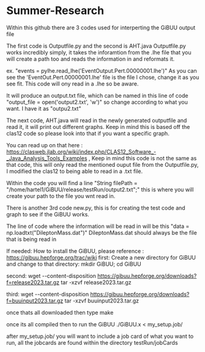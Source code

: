 # Summer-Research
Within this github there are 3 codes used for interperting the GiBUU output file

The first code is Outputfile.py and the second is AHT.java 
Outputfile.py works incredibly simply, it takes the inforamtion from the .lhe file that you will create a path too and reads the information in and reformats it. 

ex. "events = pylhe.read_lhe('EventOutput.Pert.00000001.lhe')"
As you can see the 'EventOut.Pert.00000001.lhe' file is the file I chose, change it as you see fit. This code will ony read in a .lhe so be aware. 

It will produce an output.txt file, which can be named in this line of code "output_file = open('output2.txt', 'w')" so change according to what you want. I have it as "outpu2.txt" 

The next code, AHT.java will read in the newly generated outputfile and read it, it will print out different graphs. Keep in mind this is based off the clas12 code so please look into that if you want a specific graph. 

You can read up on that here : https://clasweb.jlab.org/wiki/index.php/CLAS12_Software_-_Java_Analysis_Tools_Examples , Keep in mind this code is not the same as that code, this will only read the mentioned ouput file from the Outputfile.py, I modified the clas12 to being able to read in a .txt file. 

Within the code you will find a line "String filePath = "/home/hartel1/GiBUU/release/testRun/output2.txt";" this is where you will create your path to the file you wnt read in. 

There is another 3rd code new.py, this is for creating the test code and graph to see if the GiBUU works. 

The line of code where the information will be read in will be this "data = np.loadtxt("DileptonMass.dat")"
DileptonMass.dat should always be the file that is being read in 

If needed:
How to install the GiBUU, please reference : https://gibuu.hepforge.org/trac/wiki
first:
Create a new directory for GiBUU and change to that directory:
mkdir GiBUU; cd GiBUU

second:
wget --content-disposition https://gibuu.hepforge.org/downloads?f=release2023.tar.gz
tar -xzvf release2023.tar.gz

third:
wget --content-disposition https://gibuu.hepforge.org/downloads?f=buuinput2023.tar.gz
tar -xzvf buuinput2023.tar.gz

once thats all downloaded then type 
make 

once its all compiled then to run the GiBUU 
./GiBUU.x < my_setup.job/ 

after my_setup.job/ you will want to include a job card of what you want to run, all the jobcards are found within the directory testRun/jobCards
